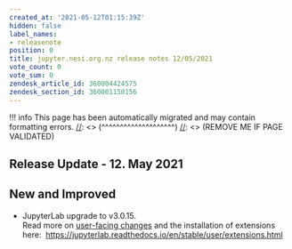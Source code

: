 ```yaml
---
created_at: '2021-05-12T01:15:39Z'
hidden: false
label_names:
- releasenote
position: 0
title: jupyter.nesi.org.nz release notes 12/05/2021
vote_count: 0
vote_sum: 0
zendesk_article_id: 360004424575
zendesk_section_id: 360001150156
---
```



[//]: <> (REMOVE ME IF PAGE VALIDATED)
[//]: <> (vvvvvvvvvvvvvvvvvvvv)
!!! info
    This page has been automatically migrated and may contain formatting errors.
[//]: <> (^^^^^^^^^^^^^^^^^^^^)
[//]: <> (REMOVE ME IF PAGE VALIDATED)
<h2 id="ReleaseNotes-ReleaseUpdate-11.July2019">Release Update - 12. May 2021</h2>
<h2 id="ReleaseNotes-NewandImproved">New and Improved</h2>
<ul>
<li>JupyterLab upgrade to v3.0.15.<br>Read more on <a href="https://jupyterlab.readthedocs.io/en/stable/getting_started/changelog.html#user-facing-changes" target="_blank" rel="noopener">user-facing changes</a> and the installation of extensions here:  <a href="https://jupyterlab.readthedocs.io/en/stable/user/extensions.html#finding-extensions" target="_blank" rel="noopener">https://jupyterlab.readthedocs.io/en/stable/user/extensions.html</a>
</li>
</ul>